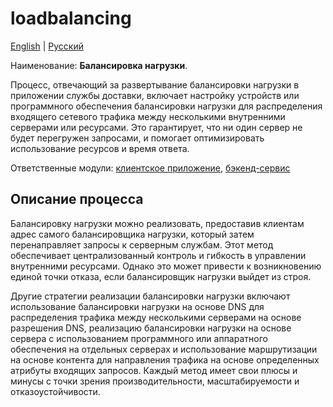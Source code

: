 # loadbalancing

[English](loadbalancing.md) | [Русский](loadbalancing.ru.md)

Наименование: **Балансировка нагрузки**.

Процесс, отвечающий за развертывание балансировки нагрузки в приложении службы доставки, включает настройку устройств или программного обеспечения балансировки нагрузки для распределения входящего сетевого трафика между несколькими внутренними серверами или ресурсами. Это гарантирует, что ни один сервер не будет перегружен запросами, и помогает оптимизировать использование ресурсов и время ответа.

Ответственные модули: [клиентское приложение](../../frontend/adminclient.ru.md), [бэкенд-сервис](../../backend/adminbackend.ru.md)

## Описание процесса

Балансировку нагрузки можно реализовать, предоставив клиентам адрес самого балансировщика нагрузки, который затем перенаправляет запросы к серверным службам. Этот метод обеспечивает централизованный контроль и гибкость в управлении внутренними ресурсами. Однако это может привести к возникновению единой точки отказа, если балансировщик нагрузки выйдет из строя.

Другие стратегии реализации балансировки нагрузки включают использование балансировки нагрузки на основе DNS для распределения трафика между несколькими серверами на основе разрешения DNS, реализацию балансировки нагрузки на основе сервера с использованием программного или аппаратного обеспечения на отдельных серверах и использование маршрутизации на основе контента для направления трафика на основе определенных атрибуты входящих запросов. Каждый метод имеет свои плюсы и минусы с точки зрения производительности, масштабируемости и отказоустойчивости.
